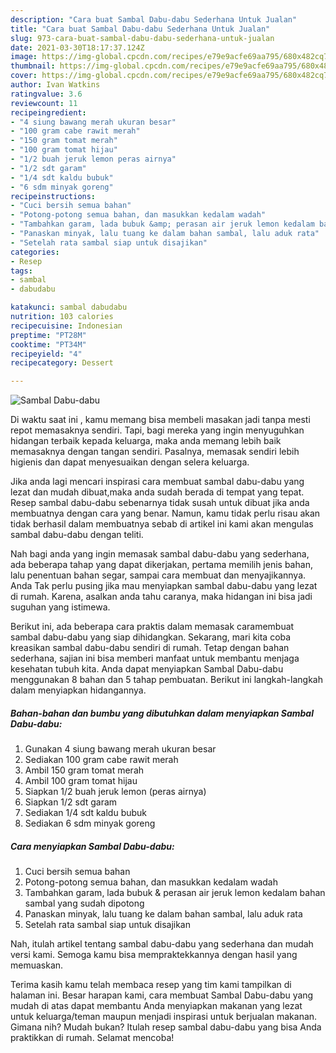 ```yaml
---
description: "Cara buat Sambal Dabu-dabu Sederhana Untuk Jualan"
title: "Cara buat Sambal Dabu-dabu Sederhana Untuk Jualan"
slug: 973-cara-buat-sambal-dabu-dabu-sederhana-untuk-jualan
date: 2021-03-30T18:17:37.124Z
image: https://img-global.cpcdn.com/recipes/e79e9acfe69aa795/680x482cq70/sambal-dabu-dabu-foto-resep-utama.jpg
thumbnail: https://img-global.cpcdn.com/recipes/e79e9acfe69aa795/680x482cq70/sambal-dabu-dabu-foto-resep-utama.jpg
cover: https://img-global.cpcdn.com/recipes/e79e9acfe69aa795/680x482cq70/sambal-dabu-dabu-foto-resep-utama.jpg
author: Ivan Watkins
ratingvalue: 3.6
reviewcount: 11
recipeingredient:
- "4 siung bawang merah ukuran besar"
- "100 gram cabe rawit merah"
- "150 gram tomat merah"
- "100 gram tomat hijau"
- "1/2 buah jeruk lemon peras airnya"
- "1/2 sdt garam"
- "1/4 sdt kaldu bubuk"
- "6 sdm minyak goreng"
recipeinstructions:
- "Cuci bersih semua bahan"
- "Potong-potong semua bahan, dan masukkan kedalam wadah"
- "Tambahkan garam, lada bubuk &amp; perasan air jeruk lemon kedalam bahan sambal yang sudah dipotong"
- "Panaskan minyak, lalu tuang ke dalam bahan sambal, lalu aduk rata"
- "Setelah rata sambal siap untuk disajikan"
categories:
- Resep
tags:
- sambal
- dabudabu

katakunci: sambal dabudabu 
nutrition: 103 calories
recipecuisine: Indonesian
preptime: "PT28M"
cooktime: "PT34M"
recipeyield: "4"
recipecategory: Dessert

---
```



![Sambal Dabu-dabu](https://img-global.cpcdn.com/recipes/e79e9acfe69aa795/680x482cq70/sambal-dabu-dabu-foto-resep-utama.jpg)

Di waktu  saat ini , kamu memang bisa membeli masakan jadi tanpa mesti repot memasaknya sendiri. Tapi, bagi mereka yang ingin menyuguhkan hidangan terbaik kepada keluarga, maka anda memang lebih baik memasaknya dengan tangan sendiri. Pasalnya, memasak sendiri lebih higienis dan dapat menyesuaikan dengan selera keluarga.

Jika anda lagi mencari inspirasi cara membuat sambal dabu-dabu yang lezat dan mudah dibuat,maka anda sudah berada di tempat yang tepat. Resep sambal dabu-dabu  sebenarnya tidak susah untuk dibuat jika anda membuatnya dengan cara yang benar. Namun, kamu tidak perlu risau akan tidak berhasil dalam membuatnya 
sebab di artikel ini kami akan mengulas sambal dabu-dabu dengan teliti.  



Nah bagi anda yang ingin memasak sambal dabu-dabu yang sederhana, ada beberapa tahap yang dapat dikerjakan, pertama memilih jenis bahan, lalu penentuan bahan segar, sampai cara membuat dan menyajikannya. Anda Tak perlu pusing jika mau menyiapkan sambal dabu-dabu yang lezat di rumah. Karena, asalkan anda  tahu caranya, maka hidangan ini bisa jadi suguhan yang istimewa.

Berikut ini, ada beberapa cara praktis  dalam memasak caramembuat sambal dabu-dabu yang siap dihidangkan. Sekarang, mari kita coba kreasikan sambal dabu-dabu sendiri di rumah. Tetap dengan bahan sederhana, sajian ini bisa memberi manfaat untuk membantu menjaga kesehatan tubuh kita. Anda dapat menyiapkan Sambal Dabu-dabu menggunakan 8 bahan dan 5 tahap pembuatan. Berikut ini langkah-langkah dalam menyiapkan hidangannya.

<!--inarticleads1-->

##### Bahan-bahan dan bumbu yang dibutuhkan dalam menyiapkan Sambal Dabu-dabu:

1. Gunakan 4 siung bawang merah ukuran besar
1. Sediakan 100 gram cabe rawit merah
1. Ambil 150 gram tomat merah
1. Ambil 100 gram tomat hijau
1. Siapkan 1/2 buah jeruk lemon (peras airnya)
1. Siapkan 1/2 sdt garam
1. Sediakan 1/4 sdt kaldu bubuk
1. Sediakan 6 sdm minyak goreng




<!--inarticleads2-->

##### Cara menyiapkan Sambal Dabu-dabu:

1. Cuci bersih semua bahan
1. Potong-potong semua bahan, dan masukkan kedalam wadah
1. Tambahkan garam, lada bubuk &amp; perasan air jeruk lemon kedalam bahan sambal yang sudah dipotong
1. Panaskan minyak, lalu tuang ke dalam bahan sambal, lalu aduk rata
1. Setelah rata sambal siap untuk disajikan




Nah, itulah artikel tentang  sambal dabu-dabu  yang sederhana dan mudah versi kami. Semoga kamu bisa mempraktekkannya dengan hasil yang memuaskan. 

Terima kasih kamu telah membaca resep yang tim kami tampilkan di halaman ini. Besar harapan kami, cara membuat  Sambal Dabu-dabu yang mudah di atas dapat membantu Anda menyiapkan makanan yang lezat untuk keluarga/teman maupun menjadi inspirasi untuk berjualan makanan. Gimana nih? Mudah bukan? Itulah resep sambal dabu-dabu yang bisa Anda praktikkan di rumah. Selamat mencoba!

